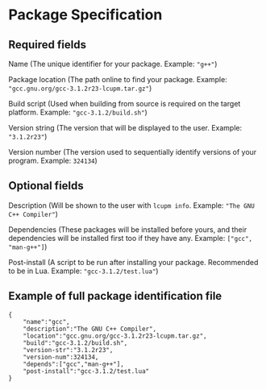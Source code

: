 # Package Specification
## Required fields

Name (The unique identifier for your package. Example: `"g++"`)

Package location (The path online to find your package. Example: `"gcc.gnu.org/gcc-3.1.2r23-lcupm.tar.gz"`)

Build script (Used when building from source is required on the target platform. Example: `"gcc-3.1.2/build.sh"`)

Version string (The version that will be displayed to the user. Example: `"3.1.2r23"`)

Version number (The version used to sequentially identify versions of your program. Example: `324134`)

## Optional fields

Description (Will be shown to the user with `lcupm info`. Example: `"The GNU C++ Compiler"`)

Dependencies (These packages will be installed before yours, and their dependencies will be installed first too if they have any. Example: `["gcc", "man-g++"]`)

Post-install (A script to be run after installing your package. Recommended to be in Lua. Example: `"gcc-3.1.2/test.lua"`)

## Example of full package identification file
    {
        "name":"gcc",
        "description":"The GNU C++ Compiler",
        "location":"gcc.gnu.org/gcc-3.1.2r23-lcupm.tar.gz",
        "build":"gcc-3.1.2/build.sh",
        "version-str":"3.1.2r23",
        "version-num":324134,
        "depends":["gcc","man-g++"],
        "post-install":"gcc-3.1.2/test.lua"
    }
